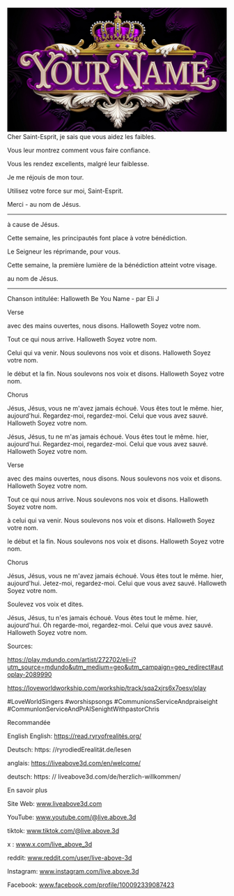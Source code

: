 ![Video cover image](../cover.jpg)
Cher Saint-Esprit, je sais que vous aidez les faibles.

Vous leur montrez comment vous faire confiance.

Vous les rendez excellents, malgré leur faiblesse.

Je me réjouis de mon tour.

Utilisez votre force sur moi, Saint-Esprit.

Merci - au nom de Jésus.

---

à cause de Jésus.

Cette semaine, les principautés font place à votre bénédiction.

Le Seigneur les réprimande, pour vous.

Cette semaine, la première lumière de la bénédiction atteint votre visage.

au nom de Jésus.

---


Chanson intitulée: Halloweth Be You Name - par Eli J

Verse

avec des mains ouvertes, nous disons.
Halloweth Soyez votre nom.

Tout ce qui nous arrive.
Halloweth Soyez votre nom.

Celui qui va venir.
Nous soulevons nos voix et disons.
Halloweth Soyez votre nom.

le début et la fin.
Nous soulevons nos voix et disons.
Halloweth Soyez votre nom.

Chorus

Jésus, Jésus, vous ne m'avez jamais échoué.
Vous êtes tout le même.
hier, aujourd'hui.
Regardez-moi, regardez-moi.
Celui que vous avez sauvé.
Halloweth Soyez votre nom.

Jésus, Jésus, tu ne m'as jamais échoué.
Vous êtes tout le même.
hier, aujourd'hui.
Regardez-moi, regardez-moi.
Celui que vous avez sauvé.
Halloweth Soyez votre nom.

Verse

avec des mains ouvertes, nous disons.
Nous soulevons nos voix et disons.
Halloweth Soyez votre nom.

Tout ce qui nous arrive.
Nous soulevons nos voix et disons.
Halloweth Soyez votre nom.

à celui qui va venir.
Nous soulevons nos voix et disons.
Halloweth Soyez votre nom.

le début et la fin.
Nous soulevons nos voix et disons.
Halloweth Soyez votre nom.

Chorus

Jésus, Jésus, vous ne m'avez jamais échoué.
Vous êtes tout le même.
hier, aujourd'hui.
Jetez-moi, regardez-moi.
Celui que vous avez sauvé.
Halloweth Soyez votre nom.

Soulevez vos voix et dites.

Jésus, Jésus, tu n'es jamais échoué.
Vous êtes tout le même.
hier, aujourd'hui.
Oh regarde-moi, regardez-moi.
Celui que vous avez sauvé.
Halloweth Soyez votre nom.

Sources:

https://play.mdundo.com/artist/272702/eli-j?utm_source=mdundo&utm_medium=geo&utm_campaign=geo_redirect#autoplay-2089990

https://loveworldworkship.com/workship/track/sqa2xjrs6x7oesv/play

#LoveWorldSingers #worshispsongs #CommunionsServiceAndpraiseight #CommunIonServiceAndPrAISenightWithpastorChris

Recommandée

English English: https://read.ryryofrealités.org/

Deutsch: https: //ryrodiedErealität.de/lesen

anglais: https://liveabove3d.com/en/welcome/

deutsch: https: // liveabove3d.com/de/herzlich-willkommen/


En savoir plus

Site Web: www.liveabove3d.com

YouTube: www.youtube.com/@live.above.3d

tiktok: www.tiktok.com/@live.above.3d

x : www.x.com/live_above_3d

reddit: www.reddit.com/user/live-above-3d

Instagram: www.instagram.com/live.above.3d

Facebook: www.facebook.com/profile/100092339087423
